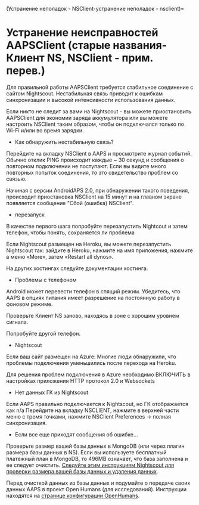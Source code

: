 (Устранение неполадок - NSClient-устранение неполадок - nsclient)=

# Устранение неисправностей AAPSClient (старые названия- Клиент NS, NSClient - прим. перев.)

Для правильной работы AAPSClient требуется стабильное соединение с сайтом Nightscout. Нестабильная связь приводит к ошибкам синхронизации и высокой интенсивности использования данных.

Если никто не следит за вами на Nightscout - вы можете приостановить AAPSClient для экономии заряда аккумулятора или вы можете настроить NSClient таким образом, чтобы он подключался только по Wi-Fi и/или во время зарядки.

* Как обнаружить нестабильную связь?

Перейдите на вкладку NSClient в AAPS и просмотрите журнал событий. Обычно отклик PING происходит каждые ~ 30 секунд и сообщения о повторном подключении не поступают. Если вы видите много повторных попыток соединения, то это свидетельство проблем со связью.

Начиная с версии AndroidAPS 2.0, при обнаружении такого поведения, происходит приостановка NSClient на 15 минут и на главном экране появляется сообщение "Сбой (ошибка) NSClient".

* перезапуск

В качестве первого шага попробуйте перезапустить Nightcout и затем телефон, чтобы понять, сохраняется ли проблема

Если Nightscout размещен на Heroku, вы можете перезапустить Nightscout так: зайдите в Heroku, нажмите на имя приложения, нажмите в меню «More», затем «Restart all dynos».

На других хостингах следуйте документации хостинга.

* Проблемы с телефоном

Android может перевести телефон в спящий режим. Убедитесь, что AAPS в опциях питания имеет разрешение на постоянную работу в фоновом режиме.

Проверьте Клиент NS заново, находясь в зоне с хорошим уровнем сигнала.

Попробуйте другой телефон.

* Nightscout

Если ваш сайт размещен на Azure: Многие люди обнаружили, что проблемы подключения уменьшились после перехода на Heroku.

Для решения проблем подключения в Azure необходимо ВКЛЮЧИТЬ в настройках приложения HTTP протокол 2.0 и Websockets

* Нет данных ГК из Nightscout

Если AAPS правильно подключается к Nightscout, но ГК отображается как n/a Перейдите на вкладку NSCLIENT, нажмите в верхней части меню с тремя точками, нажмите NSClient Preferences -> полная синхронизация.

* Если все еще приходят сообщения об ошибке...

Проверьте размер вашей базы данных в MongoDB (или через плагин размера базы данных в NS). Если вы используете бесплатный платежный план в MongoDB, то 496MB означает, что база заполнена и ее следует очистить. [Следуйте этим инструкциям Nightscout для проверки размера вашей базы данных и удаления данных](https://nightscout.github.io/troubleshoot/troublehoot/#database-full).

Перед очисткой данных из базы данных и подумайте о передаче своих данных AAPS в проект Open Humans (для исследований). Инструкции находятся на [странице конфигурации OpenHumans](../Configuration/OpenHumans).